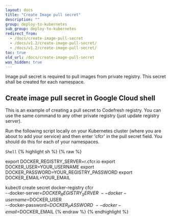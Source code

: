 ```yaml
---
layout: docs
title: "Create Image pull secret"
description: ""
group: deploy-to-kubernetes
sub_group: deploy-to-kubernetes
redirect_from:
  - /docs/create-image-pull-secret
  - /docs/v1.2/create-image-pull-secret/
  - /docs/v1.2/create-image-pull-secret/
toc: true
old_url: /docs/create-image-pull-secret
was_hidden: true
---
```

Image pull secret is required to pull images from private registry. This secret shall be created for each namespace.

## Create image pull secret in Google Cloud shell

This is an example of creating a pull secret to Codefresh registry. You can use the same command to any other private registry (just update registry server).

Run the following script locally on your Kubernetes cluster (where you are about to add your service) and then enter 'cfcr' in the pull secret field. You should do this for each of your namespaces.

  `Shell`
{% highlight sh %}
{% raw %}

export DOCKER_REGISTRY_SERVER=r.cfcr.io
export DOCKER_USER=YOUR_USERNAME
export DOCKER_PASSWORD=YOUR_REGISTRY_PASSWORD
export DOCKER_EMAIL=YOUR_EMAIL

kubectl create secret docker-registry cfcr\
 --docker-server=$DOCKER_REGISTRY_SERVER\
 --docker-username=$DOCKER_USER\
 --docker-password=$DOCKER_PASSWORD\
 --docker-email=$DOCKER_EMAIL
{% endraw %}
{% endhighlight %}
